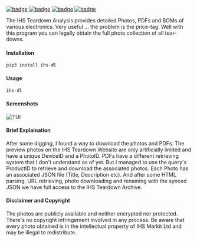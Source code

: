 [![badge](https://img.shields.io/pypi/v/ihs-dl.svg?style=flat-square)](https://pypi.org/project/ihs-dl/)
[![badge](https://img.shields.io/github/license/DerNuntius/IHS-Teardown-Downloader?style=flat-square)](https://github.com/DerNuntius/IHS-Teardown-Downloader/blob/master/LICENSE)
[![badge](https://img.shields.io/badge/repo-GitHub-brightgreen?style=flat-square)](https://github.com/DerNuntius/IHS-Teardown-Downloader)
[![badge](https://img.shields.io/badge/donate-PayPal-blue?style=flat-square)](https://www.paypal.com/cgi-bin/webscr?cmd=_s-xclick&hosted_button_id=ZD45HXTV3VTVY&source=url)

The IHS Teardown Analysis provides detailed Photos, PDFs and BOMs of various electronics. Very useful ... the problem is the price-tag. Well with this program you can legally obtain the full photo collection of all tear-downs.

#### Installation

```pip3 install ihs-dl```

#### Usage

```ihs-dl```

#### Screenshots
![TUI](https://raw.githubusercontent.com/DerNuntius/IHS-Teardown-Downloader/master/images/screenshot.png)
#### Brief Explaination

After some digging, I found a way to download the photos and PDFs.
The preview photos on the IHS Teardown Website are only artificially limited and have a unique DeviceID and a PhotoID.
PDFs have a different retrieving system that I don't understand as of yet.
But I managed to use the query's ProductID to retrieve and download the associated photos. Each Photo has an associated JSON file (Title, Description etc). And after some HTML parsing, URL retrieving, photo downloading and renaming with the synced JSON we have full access to the IHS Teardown Archive.

#### Disclaimer and Copyright

The photos are publicly available and neither encrypted nor protected. There's no copyright infringement involved in any process. 
Be aware that every photo obtained is in the intellectual property of IHS Markit Ltd and may be illegal to redistribute.

